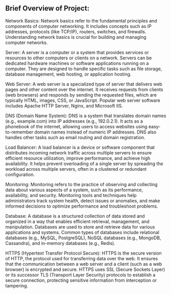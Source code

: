 Brief Overview of Project:
--------------------------


Network Basics: Network basics refer to the fundamental principles and components of
computer networking. It includes concepts such as IP addresses, protocols (like TCP/IP),
routers, switches, and firewalls. Understanding network basics is crucial for building
and managing computer networks.

Server: A server is a computer or a system that provides services or resources to other 
computers or clients on a network. Servers can be dedicated hardware machines or software
applications running on a computer. They are designed to handle specific tasks such as
file storage, database management, web hosting, or application hosting.

Web Server: A web server is a specialized type of server that delivers web pages and other
content over the internet. It receives requests from clients (web browsers) and responds
by sending the requested files, which are typically HTML, images, CSS, or JavaScript.
Popular web server software includes Apache HTTP Server, Nginx, and Microsoft IIS.

DNS (Domain Name System): DNS is a system that translates domain names (e.g., example.com)
into IP addresses (e.g., 192.0.2.1). It acts as a phonebook of the internet, allowing users
to access websites using easy-to-remember domain names instead of numeric IP addresses.
DNS also handles other tasks such as email routing and domain registration.

Load Balancer: A load balancer is a device or software component that distributes incoming
network traffic across multiple servers to ensure efficient resource utilization, improve
performance, and achieve high availability. It helps prevent overloading of a single server
by spreading the workload across multiple servers, often in a clustered or redundant
 configuration.

Monitoring: Monitoring refers to the practice of observing and collecting data about various
aspects of a system, such as its performance, availability, and security. Monitoring tools
and techniques help administrators track system health, detect issues or anomalies, and make
informed decisions to optimize performance and troubleshoot problems.

Database: A database is a structured collection of data stored and organized in a way that
enables efficient retrieval, management, and manipulation. Databases are used to store and
retrieve data for various applications and systems. Common types of databases include
 relational databases (e.g., MySQL, PostgreSQL), NoSQL databases (e.g., MongoDB, Cassandra),
and in-memory databases (e.g., Redis).

HTTPS (Hypertext Transfer Protocol Secure): HTTPS is the secure version of HTTP, the protocol
 used for transferring data over the web. It ensures that the communication between a web
server and a client (such as a web browser) is encrypted and secure. HTTPS uses SSL
(Secure Sockets Layer) or its successor TLS (Transport Layer Security) protocols to establish
a secure connection, protecting sensitive information from interception or tampering.
